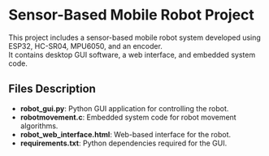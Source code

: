 # Sensor-Based Mobile Robot Project

This project includes a sensor-based mobile robot system developed using ESP32, HC-SR04, MPU6050, and an encoder.  
It contains desktop GUI software, a web interface, and embedded system code.

## Files Description
- **robot_gui.py**: Python GUI application for controlling the robot.
- **robotmovement.c**: Embedded system code for robot movement algorithms.
- **robot_web_interface.html**: Web-based interface for the robot.
- **requirements.txt**: Python dependencies required for the GUI.
